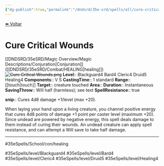 ```yaml
---
{"dg-publish":true,"permalink":"/dndsrd/35e-srd/spells/all/cure-critical-wounds/"}
---
```




<a href="javascript:history.back()">⬅️ Voltar</a>

# Cure Critical Wounds
[[DNDSRD/35eSRD/Magic Overview/Magic Descriptions/Conjuration\|Conjuration]] ([[DNDSRD/35eSRD/Combat/HEALING\|healing]])  <s class="aside-hide">![Cure Critical Wounds.png](/img/user/DNDSRD/35eSRD/Spells/imgs/cure%20critical%20wounds.png)</s>
**Level**:: Blackguard4 Bard4 Cleric4 Druid5 Healing4 
**Components**:: V S 
**CastingTime**:: 1 standard 
**Range**:: [[touch\|touch]]
**Target**:: creature touched
**Area**:: 
**Duration**:: Instantaneous
**SavingThrow**:: Will half (harmless); see text
**SpellResistance**:: true

**snip**:: Cures 4d8 damage +1/level (max +20).  




When laying your hand upon a living creature, you channel positive energy that cures 4d8 points of damage +1 point per caster level (maximum +20).
Since undead are powered by negative energy, this spell deals damage to them instead of curing their wounds. An undead creature can apply spell resistance, and can attempt a Will save to take half damage.

<hr/>



#35eSpells/School/con/healing

#35eSpells/level/Blackguard4 #35eSpells/level/Bard4 #35eSpells/level/Cleric4 #35eSpells/level/Druid5 #35eSpells/level/Healing4 